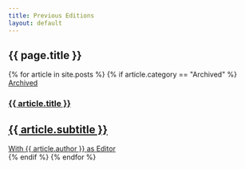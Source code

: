 ```yaml
---
title: Previous Editions
layout: default
---
```


<main>
<section class="grid container all-stories">
	<div class="col max-width">
		<h1 class="section-header">{{ page.title }}</h1>
	</div>
	{% for article in site.posts %}
		{% if article.category == "Archived" %}
			<article class="article">
				<div class="col two-third no-right">
					<a class="permalink" href="{{ article.PDFurl }}">
						<span class="article-type">Archived</span>
						<h1 class="article-headline">{{ article.title }}</h1>
						<h2 class="article-subhead">{{ article.subtitle }}</h2>
						<span class="article-byline">With {{ article.author }} as Editor</span>
					</a>
				</div>
			</article>
		{% endif %}
	{% endfor %}
</section>
</main>